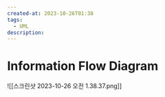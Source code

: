 ```yaml
---
created-at: 2023-10-26T01:38
tags: 
  - UML
description:
---
```

# Information Flow Diagram
![[스크린샷 2023-10-26 오전 1.38.37.png]] 